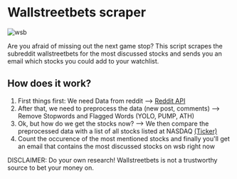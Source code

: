 # Wallstreetbets scraper

![wsb](https://external-content.duckduckgo.com/iu/?u=https%3A%2F%2Fih0.redbubble.net%2Fimage.379601684.6062%2Fraf%2C360x360%2C075%2Ct%2Cfafafa%3Aca443f4786.jpg&f=1&nofb=1)

Are you afraid of missing out the next game stop?
This script scrapes the subreddit wallstreetbets for the most discussed stocks and
sends you an email which stocks you could add to your watchlist.

## How does it work?
1. First things first: We need Data from reddit --> [Reddit API](https://www.reddit.com/dev/api/)
2. After that, we need to preprocess the data (new post, comments) --> Remove Stopwords and Flagged Words (YOLO, PUMP, ATH)
3. Ok, but how do we get the stocks now? --> We then compare the preprocessed data with a list of all stocks listed at NASDAQ [(Ticker)](https://github.com/DanielGuo1/wallstreetbets_scraper/blob/main/res/nasdaq.txt)
4. Count the occurence of the most mentioned stocks and finally you'll get an email that contains the most discussed stocks on wsb right now 

DISCLAIMER: Do your own research! Wallstreetbets is not a trustworthy source to bet your money on.
